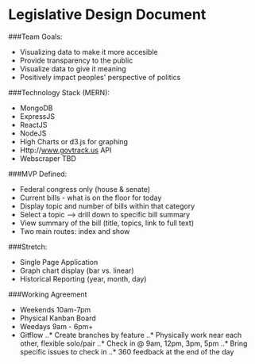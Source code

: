 # Legislative Design Document

###Team Goals:
* Visualizing data to make it more accesible
* Provide transparency to the public
* Visualize data to give it meaning
* Positively impact peoples' perspective of politics


###Technology Stack (MERN):
* MongoDB
* ExpressJS
* ReactJS
* NodeJS
* High Charts or d3.js for graphing
* Http://www.govtrack.us API
* Webscraper TBD


###MVP Defined:
* Federal congress only (house & senate)
* Current bills - what is on the floor for today
* Display topic and number of bills within that category
* Select a topic --> drill down to specific bill summary
* View summary of the bill (title, topics, link to full text)
* Two main routes: index and show


###Stretch:
* Single Page Application
* Graph chart display (bar vs. linear)
* Historical Reporting (year, month, day)


###Working Agreement
* Weekends 10am-7pm
* Physical Kanban Board
* Weedays 9am - 6pm+
* Gitflow
..* Create branches by feature
..* Physically work near each other, flexible solo/pair
..* Check in @ 9am, 12pm, 3pm, 5pm
..* Bring specific issues to check in
..* 360 feedback at the end of the day